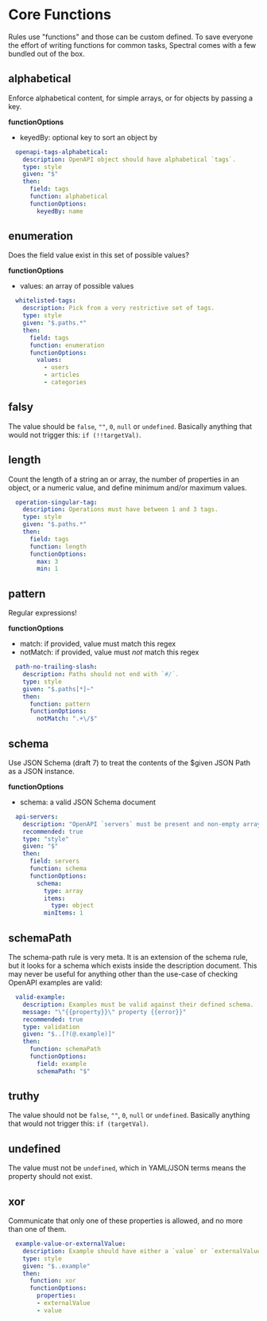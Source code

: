 # Core Functions

Rules use "functions" and those can be custom defined. To save everyone the effort of writing functions for common tasks, Spectral comes with a few bundled out of the box. 

## alphabetical

Enforce alphabetical content, for simple arrays, or for objects by passing a key.

**functionOptions**

- keyedBy: optional key to sort an object by

``` yaml
  openapi-tags-alphabetical:
    description: OpenAPI object should have alphabetical `tags`.
    type: style
    given: "$"
    then:
      field: tags
      function: alphabetical
      functionOptions:
        keyedBy: name
```

## enumeration

Does the field value exist in this set of possible values?

**functionOptions**

- values: an array of possible values

``` yaml
  whitelisted-tags:
    description: Pick from a very restrictive set of tags.
    type: style
    given: "$.paths.*"
    then:
      field: tags
      function: enumeration
      functionOptions:
        values:
          - users
          - articles
          - categories
```

## falsy

The value should be `false`, `""`, `0`, `null` or `undefined`. Basically anything that would not trigger this: `if (!!targetVal)`. 

## length

Count the length of a string an or array, the number of properties in an object, or a numeric value, and define minimum and/or maximum values.

``` yaml
  operation-singular-tag:
    description: Operations must have between 1 and 3 tags.
    type: style
    given: "$.paths.*"
    then:
      field: tags
      function: length
      functionOptions:
        max: 3
        min: 1
```

## pattern

Regular expressions! 

**functionOptions**

- match: if provided, value must match this regex
- notMatch: if provided, value must _not_ match this regex

``` yaml
  path-no-trailing-slash:
    description: Paths should not end with `#/`.
    type: style
    given: "$.paths[*]~"
    then:
      function: pattern
      functionOptions:
        notMatch: ".+\/$"
```

## schema

Use JSON Schema (draft 7) to treat the contents of the $given JSON Path as a JSON instance.

**functionOptions**

- schema: a valid JSON Schema document

``` yaml
  api-servers:
    description: "OpenAPI `servers` must be present and non-empty array."
    recommended: true
    type: "style"
    given: "$"
    then:
      field: servers
      function: schema
      functionOptions:
        schema:
          type: array
          items:
            type: object
          minItems: 1
```

## schemaPath

The schema-path rule is very meta. It is an extension of the schema rule, but it looks for a schema which exists inside the description document. This may never be useful for anything other than the use-case of checking OpenAPI examples are valid:

``` yaml
  valid-example:
    description: Examples must be valid against their defined schema.
    message: "\"{{property}}\" property {{error}}"
    recommended: true
    type: validation
    given: "$..[?(@.example)]"
    then:
      function: schemaPath
      functionOptions:
        field: example
        schemaPath: "$"
```

## truthy

The value should not be `false`, `""`, `0`, `null` or `undefined`. Basically anything that would not trigger this: `if (targetVal)`.

## undefined

The value must not be `undefined`, which in YAML/JSON terms means the property should not exist.

## xor

Communicate that only one of these properties is allowed, and no more than one of them.

``` yaml
  example-value-or-externalValue:
    description: Example should have either a `value` or `externalValue` field.
    type: style
    given: "$..example"
    then:
      function: xor
      functionOptions:
        properties:
        - externalValue
        - value
```

